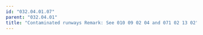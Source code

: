 ```yaml
---
id: "032.04.01.07"
parent: "032.04.01"
title: "Contaminated runways Remark: See 010 09 02 04 and 071 02 13 02"
---
```

